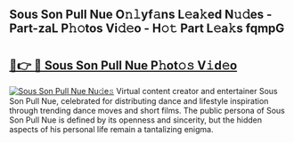 ## Sous Son Pull Nue O𝚗𝚕yf𝚊ns L𝚎a𝚔ed N𝚞𝚍es - Part-zaL P𝚑𝚘tos Vi𝚍𝚎o - H𝚘𝚝 Part L𝚎a𝚔s fqmpG

# <h2><a href="http://kf62f4.oniu.top/?m=Sous+Son+Pull+Nue">🔗👉 🔴 Sous Son Pull Nue P𝚑ot𝚘𝚜 V𝚒d𝚎o</a></h2>

[![Sous Son Pull Nue Nu𝚍e𝚜](https://i.imgur.com/0qMVB7G.gif)](http://kf62f4.oniu.top/?m=Sous+Son+Pull+Nue)
Virtual content creator and entertainer Sous Son Pull Nue, celebrated for distributing dance and lifestyle inspiration through trending dance moves and short films. The public persona of Sous Son Pull Nue is defined by its openness and sincerity, but the hidden aspects of his personal life remain a tantalizing enigma.  
